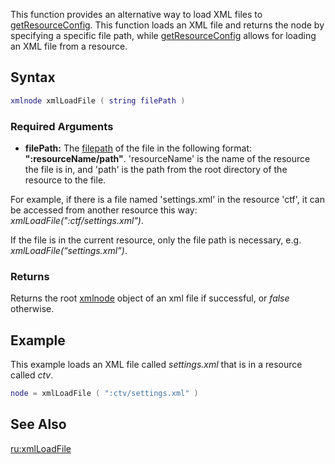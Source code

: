 This function provides an alternative way to load XML files to [getResourceConfig](/getResourceConfig.md "wikilink"). This function loads an XML file and returns the node by specifying a specific file path, while [getResourceConfig](/getResourceConfig.md "wikilink") allows for loading an XML file from a resource.

Syntax
------

``` lua
xmlnode xmlLoadFile ( string filePath )
```

### Required Arguments

-   **filePath:** The [filepath](/filepath.md "wikilink") of the file in the following format: **":resourceName/path"**. 'resourceName' is the name of the resource the file is in, and 'path' is the path from the root directory of the resource to the file.

  
For example, if there is a file named 'settings.xml' in the resource 'ctf', it can be accessed from another resource this way: *xmlLoadFile(":ctf/settings.xml")*.

If the file is in the current resource, only the file path is necessary, e.g. *xmlLoadFile(“settings.xml”)*.

### Returns

Returns the root [xmlnode](/xmlnode.md "wikilink") object of an xml file if successful, or *false* otherwise.

Example
-------

This example loads an XML file called *settings.xml* that is in a resource called *ctv*.

``` lua
node = xmlLoadFile ( ":ctv/settings.xml" )
```

See Also
--------

[ru:xmlLoadFile](/ru:xmlLoadFile.md "wikilink")
